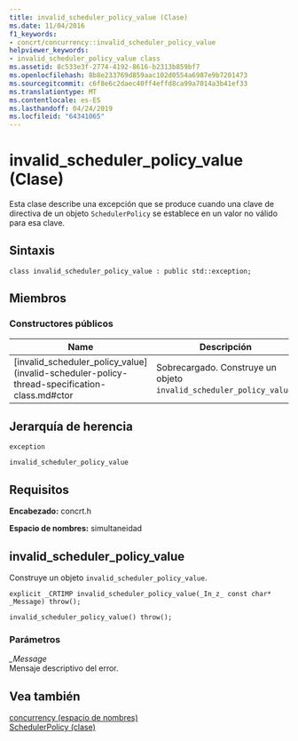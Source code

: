 ```yaml
---
title: invalid_scheduler_policy_value (Clase)
ms.date: 11/04/2016
f1_keywords:
- concrt/concurrency::invalid_scheduler_policy_value
helpviewer_keywords:
- invalid_scheduler_policy_value class
ms.assetid: 8c533e3f-2774-4192-8616-b2313b859bf7
ms.openlocfilehash: 8b8e233769d859aac102d0554a6987e9b7201473
ms.sourcegitcommit: c6f8e6c2daec40ff4effd8ca99a7014a3b41ef33
ms.translationtype: MT
ms.contentlocale: es-ES
ms.lasthandoff: 04/24/2019
ms.locfileid: "64341065"
---
```

# <a name="invalidschedulerpolicyvalue-class"></a>invalid_scheduler_policy_value (Clase)

Esta clase describe una excepción que se produce cuando una clave de directiva de un objeto `SchedulerPolicy` se establece en un valor no válido para esa clave.

## <a name="syntax"></a>Sintaxis

```
class invalid_scheduler_policy_value : public std::exception;
```

## <a name="members"></a>Miembros

### <a name="public-constructors"></a>Constructores públicos

|Name|Descripción|
|----------|-----------------|
|[invalid_scheduler_policy_value](invalid-scheduler-policy-thread-specification-class.md#ctor|Sobrecargado. Construye un objeto `invalid_scheduler_policy_value`.|

## <a name="inheritance-hierarchy"></a>Jerarquía de herencia

`exception`

`invalid_scheduler_policy_value`

## <a name="requirements"></a>Requisitos

**Encabezado:** concrt.h

**Espacio de nombres:** simultaneidad

##  <a name="ctor"></a> invalid_scheduler_policy_value

Construye un objeto `invalid_scheduler_policy_value`.

```
explicit _CRTIMP invalid_scheduler_policy_value(_In_z_ const char* _Message) throw();

invalid_scheduler_policy_value() throw();
```

### <a name="parameters"></a>Parámetros

*_Message*<br/>
Mensaje descriptivo del error.

## <a name="see-also"></a>Vea también

[concurrency (espacio de nombres)](concurrency-namespace.md)<br/>
[SchedulerPolicy (clase)](schedulerpolicy-class.md)
